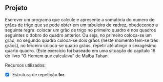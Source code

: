 ## Projeto

 Escrever um programa que calcule e apresente a somatória do numero de grãos de trigo 
que se pode obter em um tabuleiro de xadrez, obedecendo a seguinte regra: colocar um 
grão de trigo no primeiro quadro e nos quadros seguintes o dobro do quadro anterior. 
Ou seja, no primeiro coloca-se um grão, no segundo quadro coloca-se dois grãos (neste 
momento tem-se três grãos), no terceiro coloca-se quatro grãos, repetir até atingir o 
sexagésimo quarto quadro. (Este exercício foi baseado em uma situação do capítulo 16 
do livro “O Homem que calculava” de Malba Tahan.



Recursos utilizados:

- [x] Estrutura de repetição **for**.

  
